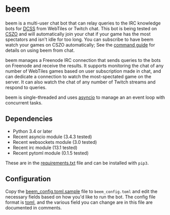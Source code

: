 beem
====

beem is a multi-user chat bot that can relay queries to the IRC
knowledge bots for [DCSS](http://crawl.develz.org/wordpress/) from
WebTiles or Twitch chat. This bot is being tested on
[CSZO](http://crawl.s-z.org/) and will automatically join your chat if
your game has the most spectators and isn't idle for too long. You can
subscribe to have beem watch your games on CSZO automatically; See the
[command guide](docs/commands.md) for details on using beem from chat.

beem manages a Freenode IRC connection that sends queries to the bots
on Freenode and receive the results. It supports monitoring the chat
of any number of WebTiles games based on user subscription made in
chat, and can dedicate a connection to watch the most-spectated game
on the server. It can also watch the chat of any number of Twitch
streams and respond to queries.

beem is single-threaded and uses
[asyncio](https://docs.python.org/3.4/library/asyncio.html) to manage
an an event loop with concurrent tasks.

Dependencies
------------

* Python 3.4 or later
* Recent asyncio module (3.4.3 tested)
* Recent websockets module (3.0 tested)
* Recent irc module (13.1 tested)
* Recent pytoml module (0.1.5 tested)

These are in the [requirements.txt](requirements.txt) file and can be installed
with `pip3`.

Configuration
-------------

Copy the [beem_config.toml.sample](beem_config.toml.sample) file to
`beem_config.toml` and edit the necessary fields based on how you'd
like to run the bot. The config file format is
[toml](https://github.com/toml-lang/toml), and the various field you
can change are in this file are documented in comments.
